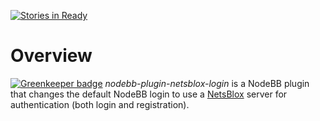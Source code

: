 [![Stories in Ready](https://img.shields.io/waffle/label/netsblox/nodebb-plugin-netsblox-login/ready.svg)](http://waffle.io/NetsBlox/nodebb-plugin-netsblox-login)

# Overview

[![Greenkeeper badge](https://badges.greenkeeper.io/NetsBlox/nodebb-plugin-netsblox-login.svg)](https://greenkeeper.io/)
*nodebb-plugin-netsblox-login* is a NodeBB plugin that changes the default NodeBB login to use a [NetsBlox](https://github.com/netsblox/netsblox) server for authentication (both login and registration).
